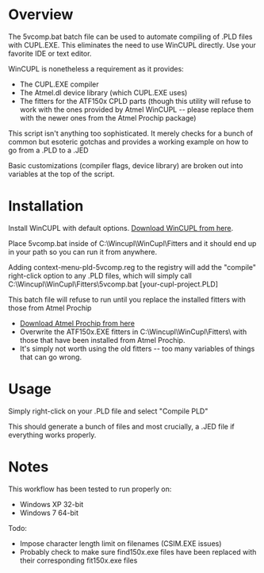 # Overview
The 5vcomp.bat batch file can be used to automate compiling of .PLD files with CUPL.EXE.
This eliminates the need to use WinCUPL directly. Use your favorite IDE or text editor.

WinCUPL is nonetheless a requirement as it provides:
* The CUPL.EXE compiler
* The Atmel.dl device library (which CUPL.EXE uses)
* The fitters for the ATF150x CPLD parts (though this utility will refuse to work with the ones provided by Atmel WinCUPL -- please replace them with the newer ones from the Atmel Prochip package)

This script isn't anything too sophisticated. It merely checks for a bunch of common but esoteric gotchas and provides a working example on how to go from a .PLD to a .JED

Basic customizations (compiler flags, device library) are broken out into variables at the top of the script.

# Installation

Install WinCUPL with default options.
<a href="https://www.microchip.com/en-us/products/fpgas-and-plds/spld-cplds/pld-design-resources">Download WinCUPL from here</a>.

Place 5vcomp.bat inside of C:\Wincupl\WinCupl\Fitters and it should end up in your path so you can run it from anywhere.

Adding context-menu-pld-5vcomp.reg to the registry will add the "compile" right-click
option to any .PLD files, which will simply call C:\Wincupl\WinCupl\Fitters\5vcomp.bat [your-cupl-project.PLD]

This batch file will refuse to run until you replace the installed fitters with those from Atmel Prochip
* <a href="https://ww1.microchip.com/downloads/en/DeviceDoc/ProChip5.0.1.zip">Download Atmel Prochip from here</a>
* Overwrite the ATF150x.EXE fitters in C:\Wincupl\WinCupl\Fitters\ with those that have been installed from Atmel Prochip.
* It's simply not worth using the old fitters -- too many variables of things that can go wrong.

# Usage
Simply right-click on your .PLD file and select "Compile PLD"

This should generate a bunch of files and most crucially, a .JED file if everything works properly.

# Notes

This workflow has been tested to run properly on:
 - Windows XP 32-bit
 - Windows 7 64-bit

Todo:
* Impose character length limit on filenames (CSIM.EXE issues)
* Probably check to make sure find150x.exe files have been replaced with their corresponding fit150x.exe files
